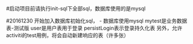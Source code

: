
#启动项目前请执行init-sql下全部sql，数据库使用的是mysql

#20161230
开始加入数据库初始化sql， - 数据库使用mysql
mytest是业务数据表-测试版
user是用户表用于登录
persistLogin表示登录持久化表
另外，允许activiti的test用例，将会自动新建响应的表（许多张）
